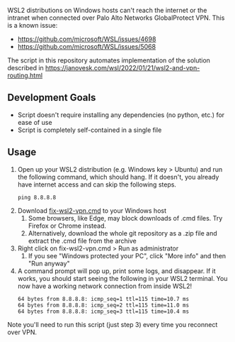 WSL2 distributions on Windows hosts can't reach the internet or the intranet when connected over Palo Alto Networks GlobalProtect VPN. This is a known issue:
- https://github.com/microsoft/WSL/issues/4698
- https://github.com/microsoft/WSL/issues/5068

The script in this repository automates implementation of the solution described in https://janovesk.com/wsl/2022/01/21/wsl2-and-vpn-routing.html

## Development Goals
- Script doesn't require installing any dependencies (no python, etc.) for ease of use
- Script is completely self-contained in a single file

## Usage
1. Open up your WSL2 distribution (e.g. Windows key > Ubuntu) and run the following command, which should hang. If it doesn't, you already have internet access and can skip the following steps.
    ```
    ping 8.8.8.8
    ```
2. Download [fix-wsl2-vpn.cmd](fix-wsl2-vpn.cmd) to your Windows host
    1. Some browsers, like Edge, may block downloads of .cmd files. Try Firefox or Chrome instead.
    2. Alternatively, download the whole git repository as a .zip file and extract the .cmd file from the archive
3. Right click on fix-wsl2-vpn.cmd > Run as administrator
    1. If you see "Windows protected your PC", click "More info" and then "Run anyway"
4. A command prompt will pop up, print some logs, and disappear. If it works, you should start seeing the following in your WSL2 terminal. You now have a working network connection from inside WSL2!
    ```
    64 bytes from 8.8.8.8: icmp_seq=1 ttl=115 time=10.7 ms
    64 bytes from 8.8.8.8: icmp_seq=2 ttl=115 time=11.0 ms
    64 bytes from 8.8.8.8: icmp_seq=3 ttl=115 time=10.4 ms
    ```

Note you'll need to run this script (just step 3) every time you reconnect over VPN.

